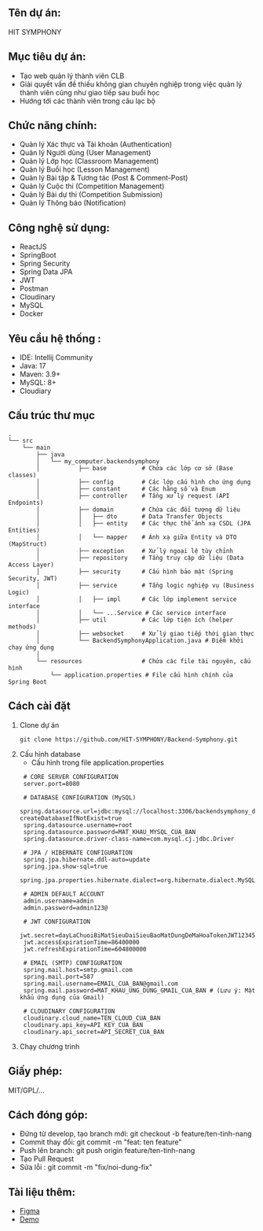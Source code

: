## Tên dự án:
HIT SYMPHONY

## Mục tiêu dự án:
- Tạo web quản lý thành viên CLB
- Giải quyết vấn đề thiếu không gian chuyên nghiệp trong việc quản lý thành viên cũng như giao tiếp sau buổi học
- Hướng tới các thành viên trong câu lạc bộ

## Chức năng chính:
- Quản lý Xác thực và Tài khoản (Authentication)
- Quản lý Người dùng (User Management)
- Quản lý Lớp học (Classroom Management)
- Quản lý Buổi học (Lesson Management)
- Quản lý Bài tập & Tương tác (Post & Comment-Post)
- Quản lý Cuộc thi (Competition Management)
- Quản lý Bài dự thi (Competition Submission)
- Quản lý Thông báo (Notification)

## Công nghệ sử dụng:
- ReactJS
- SpringBoot
- Spring Security
- Spring Data JPA
- JWT
- Postman
- Cloudinary 
- MySQL
- Docker

## Yêu cầu hệ thống :
- IDE: Intellij Community
- Java: 17
- Maven: 3.9+
- MySQL: 8+
- Cloudiary

## Cấu trúc thư mục
```
.
└── src
    └── main
        ├── java
        │   └── my_computer.backendsymphony
        │           ├── base          # Chứa các lớp cơ sở (Base classes)
        │           ├── config        # Các lớp cấu hình cho ứng dụng
        │           ├── constant      # Các hằng số và Enum
        │           ├── controller    # Tầng xử lý request (API Endpoints)
        │           ├── domain        # Chứa các đối tượng dữ liệu
        │           │   ├── dto       # Data Transfer Objects
        │           │   ├── entity    # Các thực thể ánh xạ CSDL (JPA Entities)
        │           │   └── mapper    # Ánh xạ giữa Entity và DTO (MapStruct)
        │           ├── exception     # Xử lý ngoại lệ tùy chỉnh
        │           ├── repository    # Tầng truy cập dữ liệu (Data Access Layer)
        │           ├── security      # Cấu hình bảo mật (Spring Security, JWT)
        │           ├── service       # Tầng logic nghiệp vụ (Business Logic)
        │           │   ├── impl      # Các lớp implement service interface
        │           │   └── ...Service # Các service interface
        │           ├── util          # Các lớp tiện ích (helper methods)
        │           ├── websocket     # Xử lý giao tiếp thời gian thực
        │           └── BackendSymphonyApplication.java # Điểm khởi chạy ứng dụng
        │
        └── resources                 # Chứa các file tài nguyên, cấu hình
            └── application.properties # File cấu hình chính của Spring Boot
```
## Cách cài đặt
1. Clone dự án
   ```
   git clone https://github.com/HIT-SYMPHONY/Backend-Symphony.git
   ```
2. Cấu hình database
   - Cấu hình trong file application.properties
   ```
    # CORE SERVER CONFIGURATION
    server.port=8080
    
    # DATABASE CONFIGURATION (MySQL)
    spring.datasource.url=jdbc:mysql://localhost:3306/backendsymphony_db?createDatabaseIfNotExist=true
    spring.datasource.username=root
    spring.datasource.password=MAT_KHAU_MYSQL_CUA_BAN
    spring.datasource.driver-class-name=com.mysql.cj.jdbc.Driver
    
    # JPA / HIBERNATE CONFIGURATION
    spring.jpa.hibernate.ddl-auto=update
    spring.jpa.show-sql=true
    spring.jpa.properties.hibernate.dialect=org.hibernate.dialect.MySQLDialect
    
    # ADMIN DEFAULT ACCOUNT
    admin.username=admin
    admin.password=admin123@
    
    # JWT CONFIGURATION
    jwt.secret=dayLaChuoiBiMatSieuDaiSieuBaoMatDungDeMaHoaTokenJWT123456789
    jwt.accessExpirationTime=86400000
    jwt.refreshExpirationTime=604800000
    
    # EMAIL (SMTP) CONFIGURATION
    spring.mail.host=smtp.gmail.com
    spring.mail.port=587
    spring.mail.username=EMAIL_CUA_BAN@gmail.com
    spring.mail.password=MAT_KHAU_UNG_DUNG_GMAIL_CUA_BAN # (Lưu ý: Mật khẩu ứng dụng của Gmail)
    
    # CLOUDINARY CONFIGURATION
    cloudinary.cloud_name=TEN_CLOUD_CUA_BAN
    cloudinary.api_key=API_KEY_CUA_BAN
    cloudinary.api_secret=API_SECRET_CUA_BAN
   ```
4. Chạy chương trình
   
## Giấy phép:
MIT/GPL/...

## Cách đóng góp:
- Đứng từ develop, tạo branch mới: git checkout -b feature/ten-tinh-nang
- Commit thay đổi: git commit -m "feat: ten feature"
- Push lên branch: git push origin feature/ten-tinh-nang
- Tạo Pull Request
- Sửa lỗi : git commit -m "fix/noi-dung-fix"

## Tài liệu thêm:
- [Figma](https://www.figma.com/design/vI7ilYugZQZ8GUxwJtpq12/HIT---Symphony---Design?node-id=27-26&t=viIK8WCRXO19vGm2-0)
- [Demo](http://159.223.49.56:5173/?fbclid=IwY2xjawMEOHNleHRuA2FlbQIxMQABHtzK8v0fkP2a6I5YLLXZsOrcbyj1gl2lhs7TCaZiAwm-VzOH7qKIT_hvIMTk_aem_fHSOiPdGqMYKNadEMss5LA)


